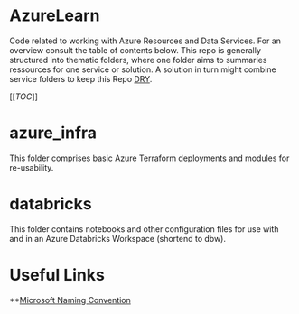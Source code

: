 # AzureLearn
Code related to working with Azure Resources and Data Services. For an overview consult the table of contents below. This repo is generally structured into thematic folders, where one folder aims to summaries ressources for one service or solution. A solution in turn might combine service folders to keep this Repo [DRY](https://en.wikipedia.org/wiki/Don%27t_repeat_yourself).

[[_TOC_]]

# azure_infra
This folder comprises basic Azure Terraform deployments and modules for re-usability.

# databricks
This folder contains notebooks and other configuration files for use with and in an Azure Databricks Workspace (shortend to dbw).
# Useful Links
**[Microsoft Naming Convention](https://learn.microsoft.com/en-us/azure/cloud-adoption-framework/ready/azure-best-practices/resource-abbreviations)